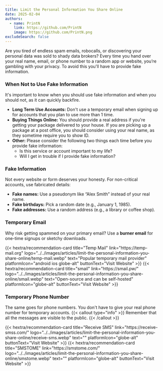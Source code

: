 ```yaml
---
title: Limit the Personal Information You Share Online
date: 2025-02-04
authors:
  - name: PrintN
    link: https://github.com/PrintN
    image: https://github.com/PrintN.png
excludeSearch: false
---
```

Are you tired of endless spam emails, robocalls, or discovering your personal data was sold to shady data brokers? Every time you hand over your real name, email, or phone number to a random app or website, you’re gambling with your privacy. To avoid this you'll have to provide fake information.

### When Not to Use Fake Information
It's important to know when you should use fake information and when you should not, as it can quickly backfire.
- **Long Term Use Accounts:** Don't use a temporary email when signing up for accounts that you plan to use more than 1 time.
- **Buying Things Online:** You should provide a real address if you're getting your package delivered to your house. If you are picking up a package at a post office, you should consider using your real name, as they sometime require you to show ID.
- **Other:** Please consider the following two things each time before you provide fake information:
    - Is this service or account important to my life?
    - Will I get in trouble if I provide fake information?
 
### Fake Information
Not every website or form deserves your honesty. For non-critical accounts, use fabricated details:
- **Fake names:** Use a pseudonym like “Alex Smith” instead of your real name.
- **Fake birthdays:** Pick a random date (e.g., January 1, 1985).
- **Fake addresses:** Use a random address (e.g., a library or coffee shop).

### Temporary Email
Why risk getting spammed on your primary email? Use a **burner email** for one-time signups or sketchy downloads.
<div class="recommendations">
  <div class="grid">
    {{< hextra/recommendation-card title="Temp Mail" link="https://temp-mail.org" logo="../../images/articles/limit-the-personal-information-you-share-online/temp-mail.webp" text="Popular temporary mail provider" platformIcon="android ios globe-alt" buttonText="Visit Website" >}}
    {{< hextra/recommendation-card title="smail" link="https://smail.pw/" logo="../../images/articles/limit-the-personal-information-you-share-online/smail.webp" text="Open-source and can be self-hosted" platformIcon="globe-alt" buttonText="Visit Website" >}}
  </div>
</div>

### Temporary Phone Number
The same goes for phone numbers. You don't have to give your real phone number for temporary accounts.
{{< callout type="info" >}}
  Remember that all the messages are visible to the public.
{{< /callout >}}
<div class="recommendations">
  <div class="grid">
    {{< hextra/recommendation-card title="Receive SMS" link="https://receive-smss.com/" logo="../../images/articles/limit-the-personal-information-you-share-online/receive-sms.webp" text="" platformIcon="globe-alt" buttonText="Visit Website" >}}
    {{< hextra/recommendation-card title="SMSTOME" link="https://smstome.com/" logo="../../images/articles/limit-the-personal-information-you-share-online/smstome.webp" text="" platformIcon="globe-alt" buttonText="Visit Website" >}}
  </div>
</div>